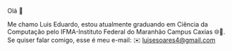 Olá 👋 

Me chamo Luis Eduardo, estou atualmente graduando em Ciência da Computação pelo IFMA-Instituto Federal do Maranhão Campus Caxias 🌐👾. Se quiser falar comigo, esse é meu e-mail:
✉️ luisesoares4@gmail.com


